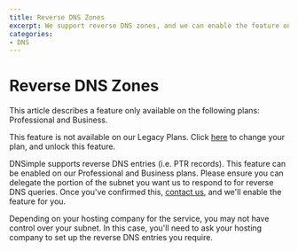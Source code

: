 ```yaml
---
title: Reverse DNS Zones
excerpt: We support reverse DNS zones, and we can enable the feature on request.
categories:
- DNS
---
```


# Reverse DNS Zones

<info>
This article describes a feature only available on the following plans: Professional and Business.

This feature is not available on our Legacy Plans. Click [here](/articles/changing-plans/) to change your plan, and unlock this feature.
</info>

DNSimple supports reverse DNS entries (i.e. PTR records). This feature can be enabled on our Professional and Business plans. Please ensure you can delegate the portion of the subnet you want us to respond to for reverse DNS queries. Once you've confirmed this, [contact us](https://dnsimple.com/contact), and we'll enable the feature for you.

Depending on your hosting company for the service, you may not have control over your subnet. In this case, you'll need to ask your hosting company to set up the reverse DNS entries you require.
